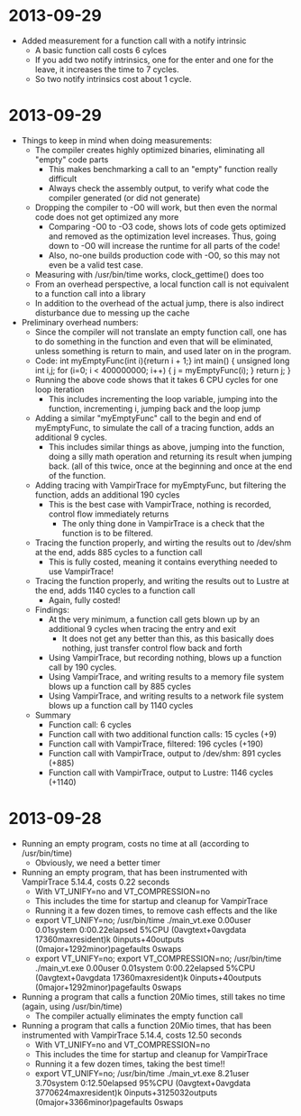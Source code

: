 2013-09-29
==========
- Added measurement for a function call with a notify intrinsic
  - A basic function call costs 6 cylces
  - If you add two notify intrinsics, one for the enter and one for the leave, it increases 
    the time to 7 cycles.
  - So two notify intrinsics cost about 1 cycle.

2013-09-29
==========
- Things to keep in mind when doing measurements:
  - The compiler creates highly optimized binaries, eliminating all "empty" code parts
    - This makes benchmarking a call to an "empty" function really difficult
    - Always check the assembly output, to verify what code the compiler generated (or did not generate)
  - Dropping the compiler to -O0 will work, but then even the normal code does not get optimized any more
    - Comparing -O0 to -O3 code, shows lots of code gets optimized and removed as the optimization
      level increases. Thus, going down to -O0 will increase the runtime for all parts of the code!
    - Also, no-one builds production code with -O0, so this may not even be a valid test case.
  - Measuring with /usr/bin/time works, clock_gettime() does too
  - From an overhead perspective, a local function call is not equivalent to a function call into a library
  - In addition to the overhead of the actual jump, there is also indirect disturbance due to messing up the cache
- Preliminary overhead numbers:
  - Since the compiler will not translate an empty function call, one has to do something in the function and 
    even that will be eliminated, unless something is return to main, and used later on in the program.
  - Code:
    int myEmptyFunc(int i){return i + 1;}
    int main() {
      unsigned long int i,j;
      for (i=0; i < 400000000; i++) { j = myEmptyFunc(i); }
      return j;
    }
  - Running the above code shows that it takes 6 CPU cycles for one loop iteration
    - This includes incrementing the loop variable, jumping into the function, incrementing i, jumping back
      and the loop jump
  - Adding a similar "myEmptyFunc" call to the begin and end of myEmptyFunc, to simulate the call of a tracing
    function, adds an additional 9 cycles.
    - This includes similar things as above, jumping into the function, doing a silly math operation and returning
      its result when jumping back. (all of this twice, once at the beginning and once at the end of the function.
  - Adding tracing with VampirTrace for myEmptyFunc, but filtering the function, adds an additional 190 cycles
    - This is the best case with VampirTrace, nothing is recorded, control flow immediately returns
      - The only thing done in VampirTrace is a check that the function is to be filtered.
  - Tracing the function properly, and wirting the results out to /dev/shm at the end, adds 885 cycles to a function call
    - This is fully costed, meaning it contains everything needed to use VampirTrace!
  - Tracing the function properly, and writing the results out to Lustre at the end, adds 1140 cycles to a function call
    - Again, fully costed!
  - Findings:
    - At the very minimum, a function call gets blown up by an additional 9 cycles when tracing the entry and exit
      - It does not get any better than this, as this basically does nothing, just transfer control flow back and forth
    - Using VampirTrace, but recording nothing, blows up a function call by 190 cycles.
    - Using VampirTrace, and writing results to a memory file system blows up a function call by 885 cycles
    - Using VampirTrace, and writing results to a network file system blows up a function call by 1140 cycles
  - Summary
    - Function call:                                         6 cycles
    - Function call with two additional function calls:     15 cycles    (+9)
    - Function call with VampirTrace, filtered:            196 cycles  (+190) 
    - Function call with VampirTrace, output to /dev/shm:  891 cycles  (+885) 
    - Function call with VampirTrace, output to Lustre:   1146 cycles (+1140)

2013-09-28
==========
- Running an empty program, costs no time at all (according to /usr/bin/time)
  - Obviously, we need a better timer
- Running an empty program, that has been instrumented with VampirTrace 5.14.4, costs 0.22 seconds
  - With VT_UNIFY=no and VT_COMPRESSION=no
  - This includes the time for startup and cleanup for VampirTrace
  - Running it a few dozen times, to remove cash effects and the like
  - export VT_UNIFY=no; /usr/bin/time ./main_vt.exe 
    0.00user 0.01system 0:00.22elapsed 5%CPU (0avgtext+0avgdata 17360maxresident)k
    0inputs+40outputs (0major+1292minor)pagefaults 0swaps
  - export VT_UNIFY=no; export VT_COMPRESSION=no; /usr/bin/time ./main_vt.exe 
    0.00user 0.01system 0:00.22elapsed 5%CPU (0avgtext+0avgdata 17360maxresident)k
    0inputs+40outputs (0major+1292minor)pagefaults 0swaps
- Running a program that calls a function 20Mio times, still takes no time (again, using /usr/bin/time)
  - The compiler actually eliminates the empty function call
- Running a program that calls a function 20Mio times, that has been instrumented with VampirTrace 5.14.4, costs 12.50 seconds
  - With VT_UNIFY=no and VT_COMPRESSION=no
  - This includes the time for startup and cleanup for VampirTrace
  - Running it a few dozen times, taking the best time!!
  - export VT_UNIFY=no; /usr/bin/time ./main_vt.exe 
    8.21user 3.70system 0:12.50elapsed 95%CPU (0avgtext+0avgdata 3770624maxresident)k
    0inputs+3125032outputs (0major+3366minor)pagefaults 0swaps
